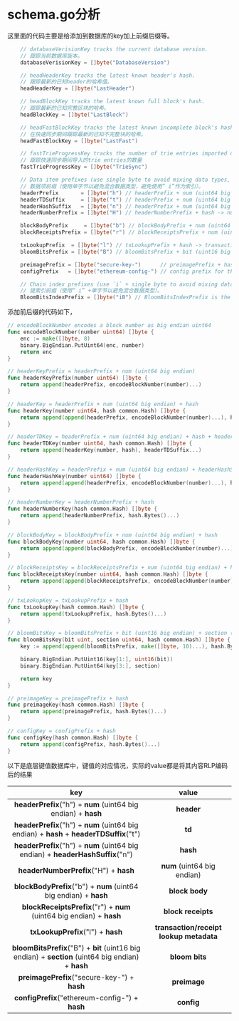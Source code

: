 # schema.go分析

这里面的代码主要是给添加到数据库的key加上前缀后缀等。

```go
	// databaseVerisionKey tracks the current database version.
	// 跟踪当前数据库版本。
	databaseVerisionKey = []byte("DatabaseVersion")

	// headHeaderKey tracks the latest known header's hash.
	// 跟踪最新的已知header的哈希值。
	headHeaderKey = []byte("LastHeader")

	// headBlockKey tracks the latest known full block's hash.
	// 跟踪最新的已知完整区块的哈希。
	headBlockKey = []byte("LastBlock")

	// headFastBlockKey tracks the latest known incomplete block's hash during fast sync.
	// 在快速同步期间跟踪最新的已知不完整块的哈希。
	headFastBlockKey = []byte("LastFast")

	// fastTrieProgressKey tracks the number of trie entries imported during fast sync.
	// 跟踪快速同步期间导入的trie entries的数量
	fastTrieProgressKey = []byte("TrieSync")

	// Data item prefixes (use single byte to avoid mixing data types, avoid `i`, used for indexes).
	// 数据项前缀（使用单字节以避免混合数据类型，避免使用“ i”作为索引）。
	headerPrefix       = []byte("h") // headerPrefix + num (uint64 big endian) + hash -> header
	headerTDSuffix     = []byte("t") // headerPrefix + num (uint64 big endian) + hash + headerTDSuffix -> td
	headerHashSuffix   = []byte("n") // headerPrefix + num (uint64 big endian) + headerHashSuffix -> hash
	headerNumberPrefix = []byte("H") // headerNumberPrefix + hash -> num (uint64 big endian)

	blockBodyPrefix     = []byte("b") // blockBodyPrefix + num (uint64 big endian) + hash -> block body
	blockReceiptsPrefix = []byte("r") // blockReceiptsPrefix + num (uint64 big endian) + hash -> block receipts

	txLookupPrefix  = []byte("l") // txLookupPrefix + hash -> transaction/receipt lookup metadata
	bloomBitsPrefix = []byte("B") // bloomBitsPrefix + bit (uint16 big endian) + section (uint64 big endian) + hash -> bloom bits

	preimagePrefix = []byte("secure-key-")      // preimagePrefix + hash -> preimage
	configPrefix   = []byte("ethereum-config-") // config prefix for the db

	// Chain index prefixes (use `i` + single byte to avoid mixing data types).
	// 链索引前缀（使用“ i” +单字节以避免混合数据类型）。
	BloomBitsIndexPrefix = []byte("iB") // BloomBitsIndexPrefix is the data table of a chain indexer to track its progress
```

添加前后缀的代码如下，

```go
// encodeBlockNumber encodes a block number as big endian uint64
func encodeBlockNumber(number uint64) []byte {
	enc := make([]byte, 8)
	binary.BigEndian.PutUint64(enc, number)
	return enc
}

// headerKeyPrefix = headerPrefix + num (uint64 big endian)
func headerKeyPrefix(number uint64) []byte {
	return append(headerPrefix, encodeBlockNumber(number)...)
}

// headerKey = headerPrefix + num (uint64 big endian) + hash
func headerKey(number uint64, hash common.Hash) []byte {
	return append(append(headerPrefix, encodeBlockNumber(number)...), hash.Bytes()...)
}

// headerTDKey = headerPrefix + num (uint64 big endian) + hash + headerTDSuffix
func headerTDKey(number uint64, hash common.Hash) []byte {
	return append(headerKey(number, hash), headerTDSuffix...)
}

// headerHashKey = headerPrefix + num (uint64 big endian) + headerHashSuffix
func headerHashKey(number uint64) []byte {
	return append(append(headerPrefix, encodeBlockNumber(number)...), headerHashSuffix...)
}

// headerNumberKey = headerNumberPrefix + hash
func headerNumberKey(hash common.Hash) []byte {
	return append(headerNumberPrefix, hash.Bytes()...)
}

// blockBodyKey = blockBodyPrefix + num (uint64 big endian) + hash
func blockBodyKey(number uint64, hash common.Hash) []byte {
	return append(append(blockBodyPrefix, encodeBlockNumber(number)...), hash.Bytes()...)
}

// blockReceiptsKey = blockReceiptsPrefix + num (uint64 big endian) + hash
func blockReceiptsKey(number uint64, hash common.Hash) []byte {
	return append(append(blockReceiptsPrefix, encodeBlockNumber(number)...), hash.Bytes()...)
}

// txLookupKey = txLookupPrefix + hash
func txLookupKey(hash common.Hash) []byte {
	return append(txLookupPrefix, hash.Bytes()...)
}

// bloomBitsKey = bloomBitsPrefix + bit (uint16 big endian) + section (uint64 big endian) + hash
func bloomBitsKey(bit uint, section uint64, hash common.Hash) []byte {
	key := append(append(bloomBitsPrefix, make([]byte, 10)...), hash.Bytes()...)

	binary.BigEndian.PutUint16(key[1:], uint16(bit))
	binary.BigEndian.PutUint64(key[3:], section)

	return key
}

// preimageKey = preimagePrefix + hash
func preimageKey(hash common.Hash) []byte {
	return append(preimagePrefix, hash.Bytes()...)
}

// configKey = configPrefix + hash
func configKey(hash common.Hash) []byte {
	return append(configPrefix, hash.Bytes()...)
}
```

以下是底层键值数据库中，键值的对应情况，实际的value都是将其内容RLP编码后的结果

|                             key                              |                  value                  |
| :----------------------------------------------------------: | :-------------------------------------: |
| **headerPrefix**("h") + **num** (uint64 big endian) + **hash** |               **header**                |
| **headerPrefix**("h") + **num** (uint64 big endian) + **hash** + **headerTDSuffix**("t") |                 **td**                  |
| **headerPrefix**("h") + **num** (uint64 big endian) + **headerHashSuffix**("n") |                **hash**                 |
|            **headerNumberPrefix**("H") + **hash**            |       **num** (uint64 big endian)       |
| **blockBodyPrefix**("b") + **num** (uint64 big endian) + **hash** |             **block body**              |
| **blockReceiptsPrefix**("r") + **num** (uint64 big endian) + **hash** |           **block receipts**            |
|              **txLookupPrefix**("l") + **hash**              | **transaction/receipt lookup metadata** |
| **bloomBitsPrefix**("B") + **bit** (uint16 big endian) + **section** (uint64 big endian) + **hash** |             **bloom bits**              |
|         **preimagePrefix**("secure-key-") + **hash**         |              **preimage**               |
|       **configPrefix**("ethereum-config-") + **hash**        |               **config**                |

